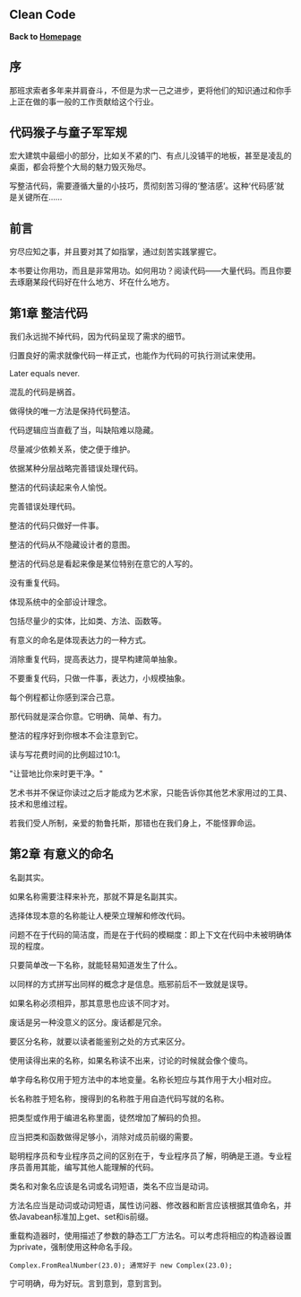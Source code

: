 ## Clean Code

<b>Back to [Homepage](../index.md)</b>

## 序

那班求索者多年来并肩奋斗，不但是为求一己之进步，更将他们的知识通过和你手上正在做的事一般的工作贡献给这个行业。

## 代码猴子与童子军军规

宏大建筑中最细小的部分，比如关不紧的门、有点儿没铺平的地板，甚至是凌乱的桌面，都会将整个大局的魅力毁灭殆尽。

写整洁代码，需要遵循大量的小技巧，贯彻刻苦习得的‘整洁感’。这种‘代码感’就是关键所在……

## 前言

穷尽应知之事，并且要对其了如指掌，通过刻苦实践掌握它。

本书要让你用功，而且是非常用功。如何用功？阅读代码——大量代码。而且你要去琢磨某段代码好在什么地方、坏在什么地方。

## 第1章 整洁代码

我们永远抛不掉代码，因为代码呈现了需求的细节。

归置良好的需求就像代码一样正式，也能作为代码的可执行测试来使用。

Later equals never.

混乱的代码是祸首。

做得快的唯一方法是保持代码整洁。

代码逻辑应当直截了当，叫缺陷难以隐藏。

尽量减少依赖关系，使之便于维护。

依据某种分层战略完善错误处理代码。

整洁的代码读起来令人愉悦。

完善错误处理代码。

整洁的代码只做好一件事。

整洁的代码从不隐藏设计者的意图。

整洁的代码总是看起来像是某位特别在意它的人写的。

没有重复代码。

体现系统中的全部设计理念。

包括尽量少的实体，比如类、方法、函数等。

有意义的命名是体现表达力的一种方式。

消除重复代码，提高表达力，提早构建简单抽象。

不要重复代码，只做一件事，表达力，小规模抽象。

每个例程都让你感到深合己意。

那代码就是深合你意。它明确、简单、有力。

整洁的程序好到你根本不会注意到它。

读与写花费时间的比例超过10:1。

"让营地比你来时更干净。"

艺术书并不保证你读过之后才能成为艺术家，只能告诉你其他艺术家用过的工具、技术和思维过程。

若我们受人所制，亲爱的勃鲁托斯，那错也在我们身上，不能怪罪命运。

## 第2章 有意义的命名

名副其实。

如果名称需要注释来补充，那就不算是名副其实。

选择体现本意的名称能让人梗荣立理解和修改代码。

问题不在于代码的简洁度，而是在于代码的模糊度：即上下文在代码中未被明确体现的程度。

只要简单改一下名称，就能轻易知道发生了什么。

以同样的方式拼写出同样的概念才是信息。瓶邪前后不一致就是误导。

如果名称必须相异，那其意思也应该不同才对。

废话是另一种没意义的区分。废话都是冗余。

要区分名称，就要以读者能鉴别之处的方式来区分。

使用读得出来的名称，如果名称读不出来，讨论的时候就会像个傻鸟。

单字母名称仅用于短方法中的本地变量。名称长短应与其作用于大小相对应。

长名称胜于短名称，搜得到的名称胜于用自造代码写就的名称。

把类型或作用于编进名称里面，徒然增加了解码的负担。

应当把类和函数做得足够小，消除对成员前缀的需要。

聪明程序员和专业程序员之间的区别在于，专业程序员了解，明确是王道。专业程序员善用其能，编写其他人能理解的代码。

类名和对象名应该是名词或名词短语，类名不应当是动词。

方法名应当是动词或动词短语，属性访问器、修改器和断言应该根据其值命名，并依Javabean标准加上get、set和is前缀。

重载构造器时，使用描述了参数的静态工厂方法名。可以考虑将相应的构造器设置为private，强制使用这种命名手段。

    Complex.FromRealNumber(23.0); 通常好于 new Complex(23.0);

宁可明确，毋为好玩。言到意到，意到言到。




























